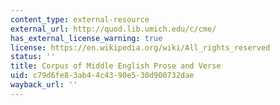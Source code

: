 ```yaml
---
content_type: external-resource
external_url: http://quod.lib.umich.edu/c/cme/
has_external_license_warning: true
license: https://en.wikipedia.org/wiki/All_rights_reserved
status: ''
title: Corpus of Middle English Prose and Verse
uid: c79d6fe8-3ab4-4c43-90e5-30d900732dae
wayback_url: ''
---
```


